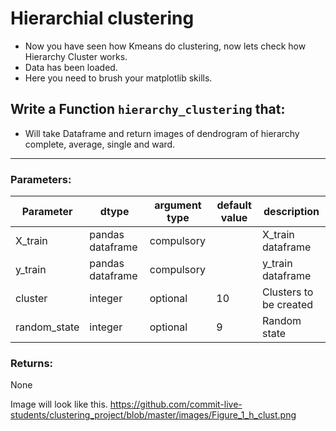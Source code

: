 # Hierarchial  clustering

* Now you have seen how Kmeans do clustering, now lets check how Hierarchy Cluster works.
* Data has been loaded.
* Here you need to brush your matplotlib skills.

## Write a Function `hierarchy_clustering` that:
- Will take Dataframe and return images of dendrogram of hierarchy complete, average, single and ward.

***

### Parameters:

| Parameter | dtype | argument type | default value | description |
| --- | --- | --- | --- | --- | 
| X_train | pandas dataframe | compulsory | | X_train dataframe |
| y_train | pandas dataframe | compulsory | | y_train dataframe |
| cluster | integer | optional | 10 | Clusters to be created |
| random_state | integer| optional | 9 | Random state |



### Returns:
None


Image will look like this.
https://github.com/commit-live-students/clustering_project/blob/master/images/Figure_1_h_clust.png
